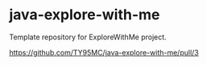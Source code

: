 # java-explore-with-me
Template repository for ExploreWithMe project.

https://github.com/TY95MC/java-explore-with-me/pull/3
